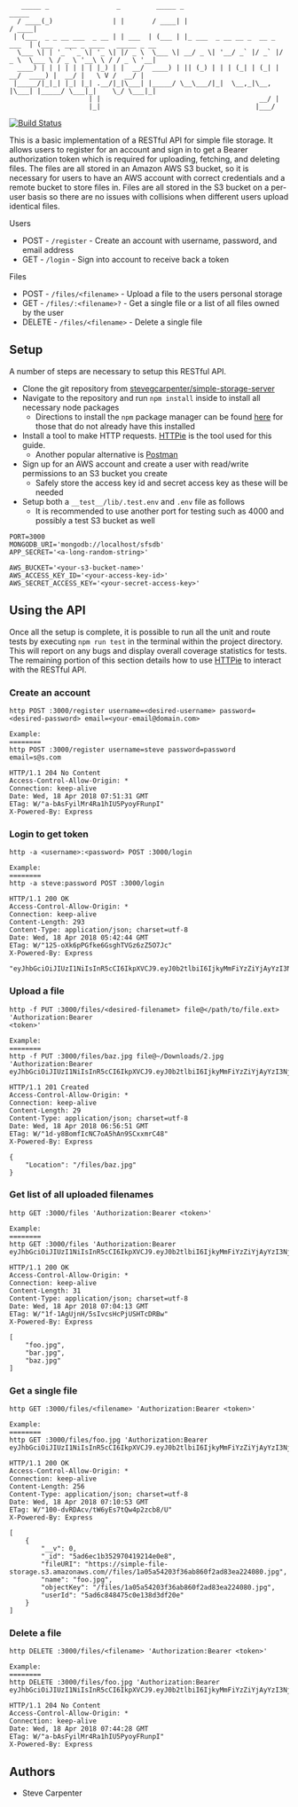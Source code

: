 ```
   _____ _                 _         _____ _                                _____
  / ____(_)               | |       / ____| |                              / ____|
 | (___  _ _ __ ___  _ __ | | ___  | (___ | |_ ___  _ __ __ _  __ _  ___  | (___   ___ _ ____   _____ _ __
  \___ \| | '_ ` _ \| '_ \| |/ _ \  \___ \| __/ _ \| '__/ _` |/ _` |/ _ \  \___ \ / _ \ '__\ \ / / _ \ '__|
  ____) | | | | | | | |_) | |  __/  ____) | || (_) | | | (_| | (_| |  __/  ____) |  __/ |   \ V /  __/ |
 |_____/|_|_| |_| |_| .__/|_|\___| |_____/ \__\___/|_|  \__,_|\__, |\___| |_____/ \___|_|    \_/ \___|_|
                    | |                                        __/ |
                    |_|                                       |___/
```
[![Build Status](https://travis-ci.org/stevegcarpenter/simple-storage-server.svg?branch=master)](https://travis-ci.org/stevegcarpenter/simple-storage-server)

This is a basic implementation of a RESTful API for simple file storage. It allows users to
register for an account and sign in to get a Bearer authorization token which is required
for uploading, fetching, and deleting files. The files are all stored in an Amazon AWS S3
bucket, so it is necessary for users to have an AWS account with correct credentials and a
remote bucket to store files in. Files are all stored in the S3 bucket on a per-user basis
so there are no issues with collisions when different users upload identical files.

Users
- POST - `/register` - Create an account with username, password, and email address
- GET - `/login` - Sign into account to receive back a token

Files
- POST - `/files/<filename>` - Upload a file to the users personal storage
- GET - `/files/:<filename>?` - Get a single file or a list of all files owned by the user
- DELETE - `/files/<filename>` - Delete a single file

## Setup

A number of steps are necessary to setup this RESTful API.

- Clone the git repository from [stevegcarpenter/simple-storage-server](https://github.com/stevegcarpenter/simple-storage-server)
- Navigate to the repository and run `npm install` inside to install all necessary node packages
  - Directions to install the `npm` package manager can be found [here](https://www.npmjs.com/get-npm) for those that do not already have this installed
- Install a tool to make HTTP requests. [HTTPie](https://httpie.org/) is the tool used for this guide.
  - Another popular alternative is [Postman](https://www.getpostman.com/)
- Sign up for an AWS account and create a user with read/write permissions to an S3 bucket you create
  - Safely store the access key id and secret access key as these will be needed
- Setup both a `__test__/lib/.test.env` and `.env` file as follows
  - It is recommended to use another port for testing such as 4000 and possibly a test S3 bucket as well
```
PORT=3000
MONGODB_URI='mongodb://localhost/sfsdb'
APP_SECRET='<a-long-random-string>'

AWS_BUCKET='<your-s3-bucket-name>'
AWS_ACCESS_KEY_ID='<your-access-key-id>'
AWS_SECRET_ACCESS_KEY='<your-secret-access-key>'
```

## Using the API

Once all the setup is complete, it is possible to run all the unit and route tests by executing
`npm run test` in the terminal within the project directory. This will report on any bugs and
display overall coverage statistics for tests. The remaining portion of this section details how
to use [HTTPie](https://httpie.org/) to interact with the RESTful API.

### Create an account
```
http POST :3000/register username=<desired-username> password=<desired-password> email=<your-email@domain.com>

Example:
========
http POST :3000/register username=steve password=password email=s@s.com

HTTP/1.1 204 No Content
Access-Control-Allow-Origin: *
Connection: keep-alive
Date: Wed, 18 Apr 2018 07:51:31 GMT
ETag: W/"a-bAsFyilMr4Ra1hIU5PyoyFRunpI"
X-Powered-By: Express
```

### Login to get token
```
http -a <username>:<password> POST :3000/login

Example:
========
http -a steve:password POST :3000/login

HTTP/1.1 200 OK
Access-Control-Allow-Origin: *
Connection: keep-alive
Content-Length: 293
Content-Type: application/json; charset=utf-8
Date: Wed, 18 Apr 2018 05:42:44 GMT
ETag: W/"125-oXk6pPGfke6GsghTVGz6zZ5O7Jc"
X-Powered-By: Express

"eyJhbGciOiJIUzI1NiIsInR5cCI6IkpXVCJ9.eyJ0b2tlbiI6IjkyMmFiYzZiYjAyYzI3NjE5YTA1YjA3NmM0OGJiNTk4MWUwODM3Y2UwOTQ0OGIxOGQ0ODVjNDQ2YzIyZmI5OTc5YjMwN2NmZjUwYTZkMzYwZWZhMjM3NmNlZmFlNWQ1ZWQ0MTUxODEwZTI2ODhlMzkwYjA3NjYwNDdmNTIwNTMxIiwiaWF0IjoxNTI0MDMwMTY0fQ.RpYsuVoH_JHLyls0D9c95C1h6LlBqDnJgU72alY1Ma0"
```

### Upload a file
```
http -f PUT :3000/files/<desired-filenamet> file@</path/to/file.ext> 'Authorization:Bearer
<token>'

Example:
========
http -f PUT :3000/files/baz.jpg file@~/Downloads/2.jpg 'Authorization:Bearer eyJhbGciOiJIUzI1NiIsInR5cCI6IkpXVCJ9.eyJ0b2tlbiI6IjkyMmFiYzZiYjAyYzI3NjE5YTA1YjA3NmM0OGJiNTk4MWUwODM3Y2UwOTQ0OGIxOGQ0ODVjNDQ2YzIyZmI5OTc5YjMwN2NmZjUwYTZkMzYwZWZhMjM3NmNlZmFlNWQ1ZWQ0MTUxODEwZTI2ODhlMzkwYjA3NjYwNDdmNTIwNTMxIiwiaWF0IjoxNTI0MDMwMTY0fQ.RpYsuVoH_JHLyls0D9c95C1h6LlBqDnJgU72alY1Ma0'

HTTP/1.1 201 Created
Access-Control-Allow-Origin: *
Connection: keep-alive
Content-Length: 29
Content-Type: application/json; charset=utf-8
Date: Wed, 18 Apr 2018 06:56:51 GMT
ETag: W/"1d-y8BomfIcNC7oA5hAn9SCxxmrC48"
X-Powered-By: Express

{
    "Location": "/files/baz.jpg"
}
```

### Get list of all uploaded filenames
```
http GET :3000/files 'Authorization:Bearer <token>'

Example:
========
http GET :3000/files 'Authorization:Bearer eyJhbGciOiJIUzI1NiIsInR5cCI6IkpXVCJ9.eyJ0b2tlbiI6IjkyMmFiYzZiYjAyYzI3NjE5YTA1YjA3NmM0OGJiNTk4MWUwODM3Y2UwOTQ0OGIxOGQ0ODVjNDQ2YzIyZmI5OTc5YjMwN2NmZjUwYTZkMzYwZWZhMjM3NmNlZmFlNWQ1ZWQ0MTUxODEwZTI2ODhlMzkwYjA3NjYwNDdmNTIwNTMxIiwiaWF0IjoxNTI0MDMwMTY0fQ.RpYsuVoH_JHLyls0D9c95C1h6LlBqDnJgU72alY1Ma0'

HTTP/1.1 200 OK
Access-Control-Allow-Origin: *
Connection: keep-alive
Content-Length: 31
Content-Type: application/json; charset=utf-8
Date: Wed, 18 Apr 2018 07:04:13 GMT
ETag: W/"1f-1AgUjnH/5sIvcsHcPjUSHTcDRBw"
X-Powered-By: Express

[
    "foo.jpg",
    "bar.jpg",
    "baz.jpg"
]
```

### Get a single file
```
http GET :3000/files/<filename> 'Authorization:Bearer <token>'

Example:
========
http GET :3000/files/foo.jpg 'Authorization:Bearer eyJhbGciOiJIUzI1NiIsInR5cCI6IkpXVCJ9.eyJ0b2tlbiI6IjkyMmFiYzZiYjAyYzI3NjE5YTA1YjA3NmM0OGJiNTk4MWUwODM3Y2UwOTQ0OGIxOGQ0ODVjNDQ2YzIyZmI5OTc5YjMwN2NmZjUwYTZkMzYwZWZhMjM3NmNlZmFlNWQ1ZWQ0MTUxODEwZTI2ODhlMzkwYjA3NjYwNDdmNTIwNTMxIiwiaWF0IjoxNTI0MDMwMTY0fQ.RpYsuVoH_JHLyls0D9c95C1h6LlBqDnJgU72alY1Ma0'

HTTP/1.1 200 OK
Access-Control-Allow-Origin: *
Connection: keep-alive
Content-Length: 256
Content-Type: application/json; charset=utf-8
Date: Wed, 18 Apr 2018 07:10:53 GMT
ETag: W/"100-dvRDAcv/tW6yEs7tQw4p2zcb8/U"
X-Powered-By: Express

[
    {
        "__v": 0,
        "_id": "5ad6ec1b352970419214e0e8",
        "fileURI": "https://simple-file-storage.s3.amazonaws.com//files/1a05a54203f36ab860f2ad83ea224080.jpg",
        "name": "foo.jpg",
        "objectKey": "/files/1a05a54203f36ab860f2ad83ea224080.jpg",
        "userId": "5ad6c848475c0e138d3df20e"
    }
]
```

### Delete a file
```
http DELETE :3000/files/<filename> 'Authorization:Bearer <token>'

Example:
========
http DELETE :3000/files/foo.jpg 'Authorization:Bearer eyJhbGciOiJIUzI1NiIsInR5cCI6IkpXVCJ9.eyJ0b2tlbiI6IjkyMmFiYzZiYjAyYzI3NjE5YTA1YjA3NmM0OGJiNTk4MWUwODM3Y2UwOTQ0OGIxOGQ0ODVjNDQ2YzIyZmI5OTc5YjMwN2NmZjUwYTZkMzYwZWZhMjM3NmNlZmFlNWQ1ZWQ0MTUxODEwZTI2ODhlMzkwYjA3NjYwNDdmNTIwNTMxIiwiaWF0IjoxNTI0MDMwMTY0fQ.RpYsuVoH_JHLyls0D9c95C1h6LlBqDnJgU72alY1Ma0'

HTTP/1.1 204 No Content
Access-Control-Allow-Origin: *
Connection: keep-alive
Date: Wed, 18 Apr 2018 07:44:28 GMT
ETag: W/"a-bAsFyilMr4Ra1hIU5PyoyFRunpI"
X-Powered-By: Express
```

## Authors
- Steve Carpenter
